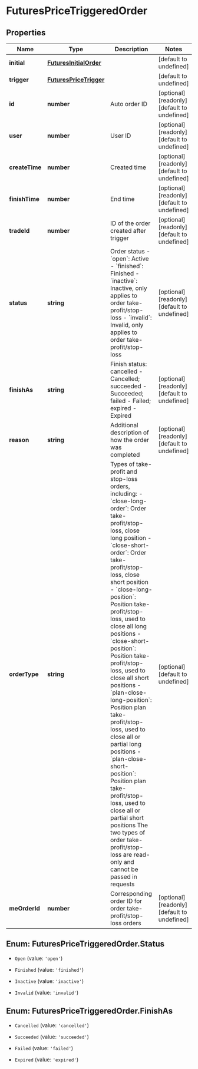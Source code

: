 # FuturesPriceTriggeredOrder

## Properties

Name | Type | Description | Notes
------------ | ------------- | ------------- | -------------
**initial** | [**FuturesInitialOrder**](FuturesInitialOrder.md) |  | [default to undefined]
**trigger** | [**FuturesPriceTrigger**](FuturesPriceTrigger.md) |  | [default to undefined]
**id** | **number** | Auto order ID | [optional] [readonly] [default to undefined]
**user** | **number** | User ID | [optional] [readonly] [default to undefined]
**createTime** | **number** | Created time | [optional] [readonly] [default to undefined]
**finishTime** | **number** | End time | [optional] [readonly] [default to undefined]
**tradeId** | **number** | ID of the order created after trigger | [optional] [readonly] [default to undefined]
**status** | **string** | Order status  - &#x60;open&#x60;: Active - &#x60;finished&#x60;: Finished - &#x60;inactive&#x60;: Inactive, only applies to order take-profit/stop-loss - &#x60;invalid&#x60;: Invalid, only applies to order take-profit/stop-loss | [optional] [readonly] [default to undefined]
**finishAs** | **string** | Finish status: cancelled - Cancelled; succeeded - Succeeded; failed - Failed; expired - Expired | [optional] [readonly] [default to undefined]
**reason** | **string** | Additional description of how the order was completed | [optional] [readonly] [default to undefined]
**orderType** | **string** | Types of take-profit and stop-loss orders, including:  - &#x60;close-long-order&#x60;: Order take-profit/stop-loss, close long position - &#x60;close-short-order&#x60;: Order take-profit/stop-loss, close short position - &#x60;close-long-position&#x60;: Position take-profit/stop-loss, used to close all long positions - &#x60;close-short-position&#x60;: Position take-profit/stop-loss, used to close all short positions - &#x60;plan-close-long-position&#x60;: Position plan take-profit/stop-loss, used to close all or partial long positions - &#x60;plan-close-short-position&#x60;: Position plan take-profit/stop-loss, used to close all or partial short positions  The two types of order take-profit/stop-loss are read-only and cannot be passed in requests | [optional] [default to undefined]
**meOrderId** | **number** | Corresponding order ID for order take-profit/stop-loss orders | [optional] [readonly] [default to undefined]

## Enum: FuturesPriceTriggeredOrder.Status

* `Open` (value: `'open'`)

* `Finished` (value: `'finished'`)

* `Inactive` (value: `'inactive'`)

* `Invalid` (value: `'invalid'`)


## Enum: FuturesPriceTriggeredOrder.FinishAs

* `Cancelled` (value: `'cancelled'`)

* `Succeeded` (value: `'succeeded'`)

* `Failed` (value: `'failed'`)

* `Expired` (value: `'expired'`)


